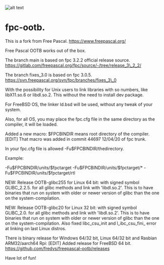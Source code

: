 ![alt text](https://github.com/fredvs/attach/assets/3421249/04c74be5-c40f-4f6f-9908-e57e7f6e3d21)

# fpc-ootb.

This is a fork from Free Pascal. https://www.freepascal.org/

Free Pascal OOTB works out of the box.

The branch main is based on fpc 3.2.2 official release source.
https://gitlab.com/freepascal.org/fpc/source/-/tree/release_3\_2_2/

The branch fixes_3.0 is based on fpc 3.0.5.
https://svn.freepascal.org/svn/fpc/branches/fixes_3\_0

With the possibility for Unix users to link libraries with so numbers,
like libX11.so.6 or libdl.so.2.
This without the need to install dev package.

For FreeBSD OS, the linker ld.bsd will be used, without any tweak of
your system.

Also, for all OS, you may place the fpc.cfg file in the same directory
as the compiler, it will be loaded.

Added a new macro: \$FPCBINDIR means root directory of the compiler.
\[EDIT\] That macro was added in commit 44697 12/04/20 of fpc trunk.

In your fpc.cfg file is allowed -Fu\$FPCBINDIR/thedirectory.

Example:

-Fu\$FPCBINDIR/units/\$fpctarget -Fu\$FPCBINDIR/units/\$fpctarget/\*
-Fu\$FPCBINDIR/units/\$fpctarget/rtl

NEW: Release OOTB-glibc255 for Linux 64 bit: with signed symbol
GLIBC_2.2.5. for all glibc methods and link with \'libdl.so.2\'. This is
to have binaries that run on system with older or newer version of glibc
than the one on the system-compilation.

NEW: Release OOTB-glibc20 for Linux 32 bit: with signed symbol
GLIBC_2.0. for all glibc methods and link with \'libdl.so.2\'. This is
to have binaries that run on system with older or newer version of glibc
than the one on the system-compilation. Also fixed libc_csu_init and
l_ibc_csu_fini\_ error at linking on last Linux distros.

There is binary release for Windows 64/32 bit, Linux 64/32 bit and
Rasbian ARM32/aarch64 Rpi: \[EDIT\] Added release for FreeBSD 64 bit.
https://github.com/fredvs/freepascal-ootb/releases

Have lot of fun!
